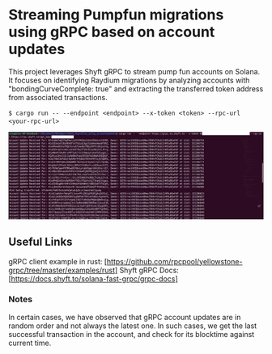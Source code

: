 # Streaming Pumpfun migrations using gRPC based on account updates

This project leverages Shyft gRPC to stream pump fun accounts on Solana. It focuses on identifying Raydium migrations by analyzing accounts with "bondingCurveComplete: true" and extracting the transferred token address from associated transactions.

```
$ cargo run -- --endpoint <endpoint> --x-token <token> --rpc-url <your-rpc-url>
```

![screenshot](assets/usage-screenshot.png?raw=true "Screenshot")

## Useful Links

gRPC client example in rust: [https://github.com/rpcpool/yellowstone-grpc/tree/master/examples/rust]
Shyft gRPC Docs: [https://docs.shyft.to/solana-fast-grpc/grpc-docs]

### Notes
In certain cases, we have observed that gRPC account updates are in random order and not always the latest one. In such cases, we get the last successful transaction in the account, and check for its blocktime against current time.